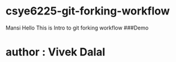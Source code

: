 # csye6225-git-forking-workflow
Mansi
Hello This is Intro to git forking workflow
###Demo
# author : Vivek Dalal

